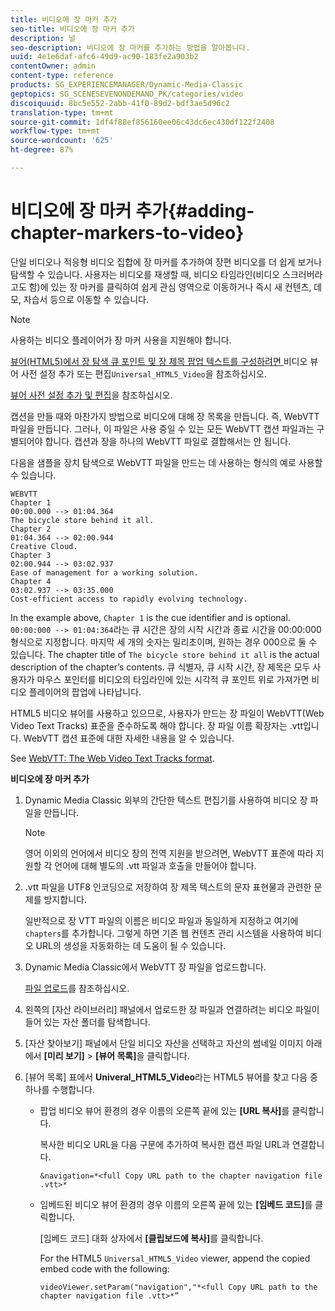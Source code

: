 ```yaml
---
title: 비디오에 장 마커 추가
seo-title: 비디오에 장 마커 추가
description: 널
seo-description: 비디오에 장 마커를 추가하는 방법을 알아봅니다.
uuid: 4e1e6daf-afc6-49d9-ac90-183fe2a903b2
contentOwner: admin
content-type: reference
products: SG_EXPERIENCEMANAGER/Dynamic-Media-Classic
geptopics: SG_SCENESEVENONDEMAND_PK/categories/video
discoiquuid: 8bc5e552-2abb-41f0-89d2-bdf3ae5d96c2
translation-type: tm+mt
source-git-commit: 1df4f88ef856160ee06c43dc6ec430df122f2408
workflow-type: tm+mt
source-wordcount: '625'
ht-degree: 87%

---
```



# 비디오에 장 마커 추가{#adding-chapter-markers-to-video}

단일 비디오나 적응형 비디오 집합에 장 마커를 추가하여 장편 비디오를 더 쉽게 보거나 탐색할 수 있습니다. 사용자는 비디오를 재생할 때, 비디오 타임라인(비디오 스크러버라고도 함)에 있는 장 마커를 클릭하여 쉽게 관심 영역으로 이동하거나 즉시 새 컨텐츠, 데모, 자습서 등으로 이동할 수 있습니다.

>[!NOTE]
>
>사용하는 비디오 플레이어가 장 마커 사용을 지원해야 합니다.

[ 뷰어(HTML5)에서 장 탐색 큐 포인트 및 장 제목 팝업 텍스트를 구성하려면 ](previewing-videos-video-viewer.md#adding_or_editing_a_video_viewer_preset)비디오 뷰어 사전 설정 추가 또는 편집`Universal_HTML5_Video`을 참조하십시오.

[뷰어 사전 설정 추가 및 편집](application-setup.md#adding_and_editing_viewer_presets)을 참조하십시오.

캡션을 만들 때와 마찬가지 방법으로 비디오에 대해 장 목록을 만듭니다. 즉, WebVTT 파일을 만듭니다. 그러나, 이 파일은 사용 중일 수 있는 모든 WebVTT 캡션 파일과는 구별되어야 합니다. 캡션과 장을 하나의 WebVTT 파일로 결합해서는 안 됩니다.

다음을 샘플을 장치 탐색으로 WebVTT 파일을 만드는 데 사용하는 형식의 예로 사용할 수 있습니다.

```as3
WEBVTT 
Chapter 1 
00:00.000 --> 01:04.364 
The bicycle store behind it all. 
Chapter 2 
01:04.364 --> 02:00.944 
Creative Cloud. 
Chapter 3 
02:00.944 --> 03:02.937 
Ease of management for a working solution. 
Chapter 4 
03:02.937 --> 03:35.000 
Cost-efficient access to rapidly evolving technology.
```

In the example above, `Chapter 1` is the cue identifier and is optional. `00:00:000 --> 01:04:364`라는 큐 시간은 장의 시작 시간과 종료 시간을 00:00:000 형식으로 지정합니다. 마지막 세 개의 숫자는 밀리초이며, 원하는 경우 000으로 둘 수 있습니다. The chapter title of `The bicycle store behind it all` is the actual description of the chapter’s contents. 큐 식별자, 큐 시작 시간, 장 제목은 모두 사용자가 마우스 포인터를 비디오의 타임라인에 있는 시각적 큐 포인트 위로 가져가면 비디오 플레이어의 팝업에 나타납니다.

HTML5 비디오 뷰어를 사용하고 있으므로, 사용자가 만드는 장 파일이 WebVTT(Web Video Text Tracks) 표준을 준수하도록 해야 합니다. 장 파일 이름 확장자는 .vtt입니다. WebVTT 캡션 표준에 대한 자세한 내용을 알 수 있습니다.

See [WebVTT: The Web Video Text Tracks format](https://dev.w3.org/html5/webvtt/).

**비디오에 장 마커 추가**

1. Dynamic Media Classic 외부의 간단한 텍스트 편집기를 사용하여 비디오 장 파일을 만듭니다.

   >[!NOTE]
   >
   >영어 이외의 언어에서 비디오 장의 전역 지원을 받으려면, WebVTT 표준에 따라 지원할 각 언어에 대해 별도의 .vtt 파일과 호출을 만들어야 합니다.

1. .vtt 파일을 UTF8 인코딩으로 저장하여 장 제목 텍스트의 문자 표현물과 관련한 문제를 방지합니다.

   일반적으로 장 VTT 파일의 이름은 비디오 파일과 동일하게 지정하고 여기에 `chapters`를 추가합니다. 그렇게 하면 기존 웹 컨텐츠 관리 시스템을 사용하여 비디오 URL의 생성을 자동화하는 데 도움이 될 수 있습니다.

1. Dynamic Media Classic에서 WebVTT 장 파일을 업로드합니다.

   [파일 업로드](uploading-files.md#uploading_files)를 참조하십시오.

1. 왼쪽의 [자산 라이브러리] 패널에서 업로드한 장 파일과 연결하려는 비디오 파일이 들어 있는 자산 폴더를 탐색합니다.
1. [자산 찾아보기] 패널에서 단일 비디오 자산을 선택하고 자산의 썸네일 이미지 아래에서 **[미리 보기]** > **[뷰어 목록]**&#x200B;을 클릭합니다.
1. [뷰어 목록] 표에서 **Univeral_HTML5_Video**&#x200B;라는 HTML5 뷰어를 찾고 다음 중 하나를 수행합니다.

   * 팝업 비디오 뷰어 환경의 경우 이름의 오른쪽 끝에 있는 **[URL 복사]**&#x200B;를 클릭합니다.

      복사한 비디오 URL을 다음 구문에 추가하여 복사한 캡션 파일 URL과 연결합니다.

      `&navigation=*<full Copy URL path to the chapter navigation file .vtt>*`

   * 임베드된 비디오 뷰어 환경의 경우 이름의 오른쪽 끝에 있는 **[임베드 코드]**&#x200B;를 클릭합니다.

      [임베드 코드] 대화 상자에서 **[클립보드에 복사]**&#x200B;를 클릭합니다.

      For the HTML5 `Universal_HTML5_Video` viewer, append the copied embed code with the following:

      `videoViewer.setParam("navigation","*<full Copy URL path to the chapter navigation file .vtt>*”`

